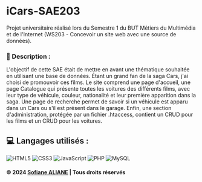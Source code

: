 # iCars-SAE203

Projet universitaire réalisé lors du Semestre 1 du BUT Métiers du Multimédia et de l'Internet (WS203 - Concevoir un site web avec une source de données).

### 📜 Description :

L'objectif de cette SAE était de mettre en avant une thématique souhaitée en utilisant une base de données. Étant un grand fan de la saga Cars, j'ai choisi de promouvoir ces films. Le site comprend une page d'accueil, une page Catalogue qui présente toutes les voitures des différents films, avec leur type de véhicule, couleur, nationalité et leur première apparition dans la saga. Une page de recherche permet de savoir si un véhicule est apparu dans un Cars  ou s'il est présent dans le garage. Enfin, une section d'administration, protégée par un fichier .htaccess, contient un CRUD pour les films et un CRUD pour les voitures.


## 💻 Langages utilisés :

  ![HTML5](https://img.shields.io/badge/html5-%23E34F26.svg?style=for-the-badge&logo=html5&logoColor=white)
  ![CSS3](https://img.shields.io/badge/css3-%231572B6.svg?style=for-the-badge&logo=css3&logoColor=white)
  ![JavaScript](https://img.shields.io/badge/JavaScript-F7DF1E?style=for-the-badge&logo=javascript&logoColor=black)
  ![PHP](https://img.shields.io/badge/php-%23777BB4.svg?style=for-the-badge&logo=php&logoColor=white)
  ![MySQL](https://img.shields.io/badge/mysql-%2300f.svg?style=for-the-badge&logo=mysql&logoColor=white)

#### © 2024 [Sofiane ALIANE](https://sofiane-aliane.fr) | Tous droits réservés
